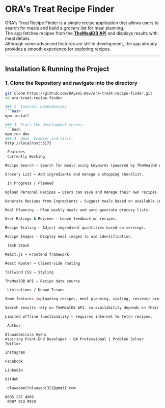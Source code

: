 #  ORA's Treat Recipe Finder

ORA's Treat Recipe Finder is a simple recipe application that allows users to search for meals and build a grocery list for meal planning.  
The app fetches recipes from the **[TheMealDB API](https://www.themealdb.com/)** and displays results with meal details.  
Although some advanced features are still in development, the app already provides a smooth experience for exploring recipes.

---

##  Installation & Running the Project




### 1. Clone the Repository  and navigate into the directory
```bash
git clone https://github.com/DAyeni-Dev/ora-treat-recipe-finder.git
cd ora-treat-recipe-finder

### 2. Insatall Dependencies 
```bash
npm install

### 3. Start the development server:
```bash 
npm run dev
### 4. Open  browser and visit:
http://localhost:5173

 Features
 Currently Working

Recipe Search – Search for meals using keywords (powered by TheMealDB API).

Grocery List – Add ingredients and manage a shopping checklist.

 In Progress / Planned

Upload Personal Recipes – Users can save and manage their own recipes.

Generate Recipes from Ingredients – Suggest meals based on available ingredients.

Meal Planning – Plan weekly meals and auto-generate grocery lists.

User Ratings & Reviews – Leave feedback on recipes.

Recipe Scaling – Adjust ingredient quantities based on servings.

Recipe Images – Display meal images to aid identification.

 Tech Stack

React.js – Frontend framework

React Router – Client-side routing

Tailwind CSS – Styling

TheMealDB API – Recipe data source

 Limitations / Known Issues

Some features (uploading recipes, meal planning, scaling, reviews) are not yet implemented.

Search results rely on TheMealDB API, so availability depends on their dataset.

Limited offline functionality – requires internet to fetch recipes.

 Author

Oluwadamilola Ayeni
Aspiring Front-End Developer | QA Professional | Problem Solver
Twitter

Instagram

Facebook

LinkedIn

GitHub

 oluwadamilolaayeni321@gmail.com

0805 237 4966
 0907 913 9920
